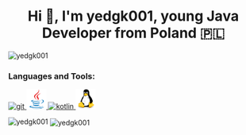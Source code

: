 <h1 align="center">Hi 👋, I'm yedgk001, young Java Developer from Poland 🇵🇱</h1>
<p align="left"> <img src="https://komarev.com/ghpvc/?username=yedgk001&label=Profile%20views&color=0e75b6&style=flat" alt="yedgk001" /> </p>

<h3 align="left">Languages and Tools:</h3>
<p align="left"> <a href="https://git-scm.com/" target="_blank" rel="noreferrer"> <img src="https://www.vectorlogo.zone/logos/git-scm/git-scm-icon.svg" alt="git" width="40" height="40"/> </a> <a href="https://www.java.com" target="_blank" rel="noreferrer"> <img src="https://raw.githubusercontent.com/devicons/devicon/master/icons/java/java-original.svg" alt="java" width="40" height="40"/> </a> <a href="https://kotlinlang.org" target="_blank" rel="noreferrer"> <img src="https://www.vectorlogo.zone/logos/kotlinlang/kotlinlang-icon.svg" alt="kotlin" width="40" height="40"/> </a> <a href="https://www.linux.org/" target="_blank" rel="noreferrer"> <img src="https://raw.githubusercontent.com/devicons/devicon/master/icons/linux/linux-original.svg" alt="linux" width="40" height="40"/> </a> </p>

<p><img align="left" src="https://github-readme-stats.vercel.app/api/top-langs?username=yedgk001&show_icons=true&locale=en&layout=compact" alt="yedgk001" /></p>

<p>&nbsp;<img align="center" src="https://github-readme-stats.vercel.app/api?username=yedgk001&show_icons=true&locale=en" alt="yedgk001" /></p>
